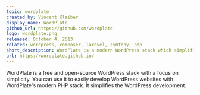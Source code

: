 ```yaml
---
topic: wordplate
created_by: Vincent Klaiber
display_name: WordPlate
github_url: https://github.com/wordplate
logo: wordplate.png
released: October 4, 2013
related: wordpress, composer, laravel, symfony, php
short_description: WordPlate is a modern WordPress stack which simplifies WordPress development.
url: https://wordplate.github.io/
---
```

WordPlate is a free and open-source WordPress stack with a focus on simplicity. You can use it to easily develop WordPress websites with WordPlate's modern PHP stack. It simplifies the WordPress development.
